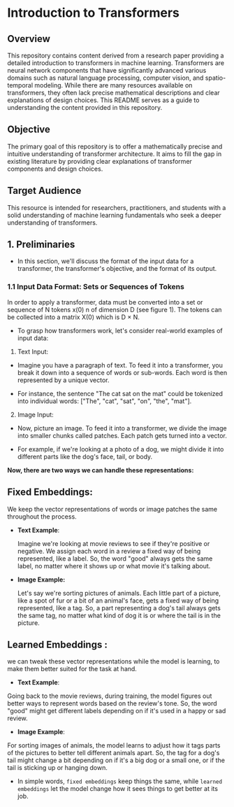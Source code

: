# Introduction to Transformers

## Overview
This repository contains content derived from a research paper providing a detailed introduction to transformers in machine learning. Transformers are neural network components that have significantly advanced various domains such as natural language processing, computer vision, and spatio-temporal modeling. While there are many resources available on transformers, they often lack precise mathematical descriptions and clear explanations of design choices. This README serves as a guide to understanding the content provided in this repository.

## Objective

The primary goal of this repository is to offer a mathematically precise and intuitive understanding of transformer architecture. It aims to fill the gap in existing literature by providing clear explanations of transformer components and design choices.


## Target Audience

This resource is intended for researchers, practitioners, and students with a solid understanding of machine learning fundamentals who seek a deeper understanding of transformers.


## 1. Preliminaries
- In this section, we'll discuss the format of the input data for a transformer, the transformer's objective, and the format of its output.

### 1.1 Input Data Format: Sets or Sequences of Tokens
In order to apply a transformer, data must be converted into a set or sequence of N tokens x(0) n of dimension D (see figure 1). 
The tokens can be collected into a matrix X(0) which is D × N.

- To grasp how transformers work, let's consider real-world examples of input data:

1. Text Input:

- Imagine you have a paragraph of text. To feed it into a transformer, you break it down into a sequence of words or sub-words. Each word is then represented by a unique vector.

- For instance, the sentence "The cat sat on the mat" could be tokenized into individual words: ["The", "cat", "sat", "on", "the", "mat"].

2. Image Input:

- Now, picture an image. To feed it into a transformer, we divide the image into smaller chunks called patches. Each patch gets turned into a vector.

- For example, if we're looking at a photo of a dog, we might divide it into different parts like the dog's face, tail, or body.

**Now, there are two ways we can handle these representations:**

## **Fixed Embeddings**: 

We keep the vector representations of words or image patches the same throughout the process.

- **Text Example**:
	
	Imagine we're looking at movie reviews to see if they're positive or negative. We assign each word in a review a fixed way of being represented, like a label. So, the word "good" always gets the same label, no matter where it shows up or what movie it's talking about.

- **Image Example:**

  Let's say we're sorting pictures of animals. Each little part of a picture, like a spot of fur or a bit of an animal's face, gets a fixed way of being represented, like a tag. So, a part representing a dog's tail always gets the same tag, no matter what kind of dog it is or where the tail is in the picture.

## **Learned Embeddings** : 
we can tweak these vector representations while the model is learning, to make them better suited for the task at hand.


- **Text Example**:

Going back to the movie reviews, during training, the model figures out better ways to represent words based on the review's tone. So, the word "good" might get different labels depending on if it's used in a happy or sad review.

- **Image Example**:

For sorting images of animals, the model learns to adjust how it tags parts of the pictures to better tell different animals apart. So, the tag for a dog's tail might change a bit depending on if it's a big dog or a small one, or if the tail is sticking up or hanging down.

- In simple words, `fixed embeddings` keep things the same, while `learned embeddings` let the model change how it sees things to get better at its job.